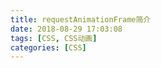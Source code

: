 ```yaml
---
title: requestAnimationFrame简介
date: 2018-08-29 17:03:08
tags: [CSS, CSS动画]
categories: [CSS]
---
```


